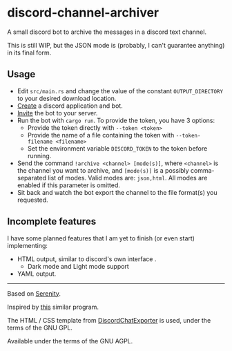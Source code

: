 # discord-channel-archiver

A small discord bot to archive the messages in a discord text channel.

This is still WIP, but the JSON mode is (probably, I can't guarantee anything) in its final form.

## Usage

- Edit `src/main.rs` and change the value of the constant `OUTPUT_DIRECTORY` to your desired download location.
- [Create](https://discordpy.readthedocs.io/en/latest/discord.html#creating-a-bot-account) a discord application and bot.
- [Invite](https://discordpy.readthedocs.io/en/latest/discord.html#inviting-your-bot) the bot to your server.
- Run the bot with `cargo run`. To provide the token, you have 3 options:
  - Provide the token directly with `--token <token>`
  - Provide the name of a file containing the token with `--token-filename <filename>`
  - Set the environment variable `DISCORD_TOKEN` to the token before running.
- Send the command `!archive <channel> [mode(s)]`, where `<channel>` is the channel you want to archive, and `[mode(s)]` is a possibly comma-separated list of modes. Valid modes are: `json,html`. All modes are enabled if this parameter is omitted.
- Sit back and watch the bot export the channel to the file format(s) you requested.

## Incomplete features

I have some planned features that I am yet to finish (or even start) implementing:

- HTML output, similar to discord's own interface .
  - Dark mode and Light mode support
- YAML output.

---

Based on [Serenity](https://github.com/serenity-rs/serenity).

Inspired by [this](https://github.com/Tyrrrz/DiscordChatExporter) similar program.

The HTML / CSS template from [DiscordChatExporter](https://github.com/Tyrrrz/DiscordChatExporter) is used, under the terms of the GNU GPL.

Available under the terms of the GNU AGPL.
